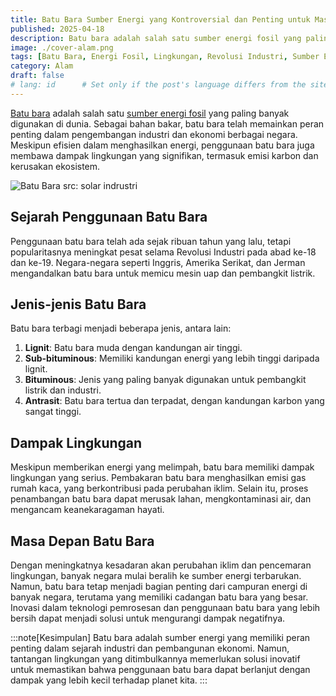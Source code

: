 ```yaml
---
title: Batu Bara Sumber Energi yang Kontroversial dan Penting untuk Masa Depan
published: 2025-04-18
description: Batu bara adalah salah satu sumber energi fosil yang paling banyak digunakan di dunia. Sebagai bahan bakar, batu bara telah memainkan peran penting dalam pengembangan industri dan ekonomi berbagai negara.
image: ./cover-alam.png
tags: [Batu Bara, Energi Fosil, Lingkungan, Revolusi Industri, Sumber Energi, Perubahan Iklim, Teknologi Bersih, Keberlanjutan]
category: Alam
draft: false
# lang: id      # Set only if the post's language differs from the site's language in `config.ts`
---
```


[Batu bara](https://id.m.wikipedia.org/wiki/Batu_bara) adalah salah satu [sumber energi fosil](https://id.m.wikipedia.org/wiki/Bahan_bakar_fosil) yang paling banyak digunakan di dunia. Sebagai bahan bakar, batu bara telah memainkan peran penting dalam pengembangan industri dan ekonomi berbagai negara. Meskipun efisien dalam menghasilkan energi, penggunaan batu bara juga membawa dampak lingkungan yang signifikan, termasuk emisi karbon dan kerusakan ekosistem.

![Batu Bara src: solar indrustri](https://solarindustri.com/wp-content/uploads/2023/04/pengertian-batu-bara.jpg)

## Sejarah Penggunaan Batu Bara
Penggunaan batu bara telah ada sejak ribuan tahun yang lalu, tetapi popularitasnya meningkat pesat selama Revolusi Industri pada abad ke-18 dan ke-19. Negara-negara seperti Inggris, Amerika Serikat, dan Jerman mengandalkan batu bara untuk memicu mesin uap dan pembangkit listrik.

## Jenis-jenis Batu Bara
Batu bara terbagi menjadi beberapa jenis, antara lain:
1. **Lignit**: Batu bara muda dengan kandungan air tinggi.
2. **Sub-bituminous**: Memiliki kandungan energi yang lebih tinggi daripada lignit.
3. **Bituminous**: Jenis yang paling banyak digunakan untuk pembangkit listrik dan industri.
4. **Antrasit**: Batu bara tertua dan terpadat, dengan kandungan karbon yang sangat tinggi.

## Dampak Lingkungan
Meskipun memberikan energi yang melimpah, batu bara memiliki dampak lingkungan yang serius. Pembakaran batu bara menghasilkan emisi gas rumah kaca, yang berkontribusi pada perubahan iklim. Selain itu, proses penambangan batu bara dapat merusak lahan, mengkontaminasi air, dan mengancam keanekaragaman hayati.

## Masa Depan Batu Bara
Dengan meningkatnya kesadaran akan perubahan iklim dan pencemaran lingkungan, banyak negara mulai beralih ke sumber energi terbarukan. Namun, batu bara tetap menjadi bagian penting dari campuran energi di banyak negara, terutama yang memiliki cadangan batu bara yang besar. Inovasi dalam teknologi pemrosesan dan penggunaan batu bara yang lebih bersih dapat menjadi solusi untuk mengurangi dampak negatifnya.

:::note[Kesimpulan]
Batu bara adalah sumber energi yang memiliki peran penting dalam sejarah industri dan pembangunan ekonomi. Namun, tantangan lingkungan yang ditimbulkannya memerlukan solusi inovatif untuk memastikan bahwa penggunaan batu bara dapat berlanjut dengan dampak yang lebih kecil terhadap planet kita.
:::
